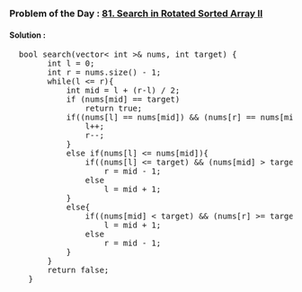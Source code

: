 ### Problem of the Day : [81. Search in Rotated Sorted Array II](https://leetcode.com/problems/search-in-rotated-sorted-array-ii/)

#### Solution :
<pre>
  bool search(vector< int >& nums, int target) {
        int l = 0;
        int r = nums.size() - 1;
        while(l <= r){
            int mid = l + (r-l) / 2;
            if (nums[mid] == target)
                return true;
            if((nums[l] == nums[mid]) && (nums[r] == nums[mid])){
                l++;
                r--;
            }
            else if(nums[l] <= nums[mid]){
                if((nums[l] <= target) && (nums[mid] > target))
                    r = mid - 1;
                else
                    l = mid + 1;
            }
            else{
                if((nums[mid] < target) && (nums[r] >= target))
                    l = mid + 1;
                else
                    r = mid - 1;
            }
        }
        return false;
    }
</pre>

